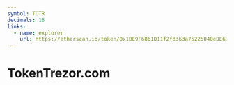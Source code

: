 ```yaml
---
symbol: TOTR
decimals: 18
links:
  - name: explorer
    url: https://etherscan.io/token/0x1BE9F6861D11f2fd363a75225040eDE6374b65bF
---
```


# TokenTrezor.com
